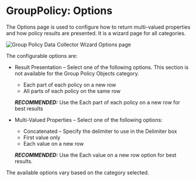 # GroupPolicy: Options

The Options page is used to configure how to return multi-valued properties and how policy results are presented. It is a wizard page for all categories.

![Group Policy Data Collector Wizard Options page](/img/product_docs/accessanalyzer/enterpriseauditor/install/application/options.webp)

The configurable options are:

- Result Presentation – Select one of the following options. This section is not available for the Group Policy Objects category.

  - Each part of each policy on a new row
  - All parts of each policy on the same row

  ___RECOMMENDED:___ Use the Each part of each policy on a new row for best results
- Multi-Valued Properties – Select one of the following options:

  - Concatenated – Specify the delimiter to use in the Delimiter box
  - First value only
  - Each value on a new row

  ___RECOMMENDED:___ Use the Each value on a new row option for best results.

The available options vary based on the category selected.

